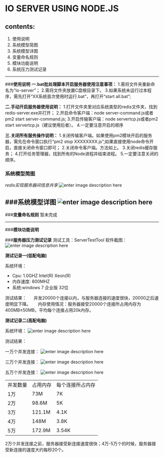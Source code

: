 IO SERVER USING NODE.JS
===================

**contents:**
-------------
 1. 使用说明
 2. 系统模型简图
 3. 系统模型详图
 4. 变量命名规则
 5. 模块功能说明
 6. 系统压力测试记录


----------
###**使用说明**
 **一.bat批处理脚本开启服务器使用注意事项：**
 1.需将文件夹重新命名为“io-server”；
 2.需将文件夹放置C盘根目录下。
 3.如果系统未运行过本程序，需先打开“XX系统首次使用时运行.bat”，再打开“start all.bat”;
 
 
 **二.手动开启服务器使用说明：**
 1.打开文件夹里对应系统类型的redis文件夹，找到redis-server.exe并打开；
 2.开启命令客户端：node server-command.js或者pm2 start server-command.js;
 3.开启传输客户端：node servertcp.js或者pm2 start servertcp.js（建议使用后者）。
 4.一定要注意开启的顺序
 
 
 **三.关闭所有服务操作说明：**
 1.关闭传输客户端。如果使用pm2模块开启的服务器，需先在命令窗口执行“pm2 stop XXXXXXXX.js”;如果直接使用node命令开启，直接关闭命令窗口即可；
 2.关闭命令客户端。方法如上。
 3.关闭redis缓存服务；
 4.打开任务管理器，找到所有的Node进程并结束进程。
 5.一定要注意关闭的顺序。

### **系统模型简图**

*redis实现服务器间信息共享*
![enter image description here](http://chuantu.biz/t2/11/1438744468x-1566638895.png)

###**系统模型详图**
![enter image description here](http://chuantu.biz/t2/11/1438743158x-1566638895.png)
----------
###**变量命名规则**
暂未完成


----------
###**模块功能说明**


###**服务器压力测试记录**
测试工具：ServerTestTool
软件截图：![enter image description here](http://chuantu.biz/t2/11/1438745733x-1566638176.png)

**测试记录一(低配电脑)**

系统环境：
 - Cpu: 1.0GHZ Intel(R) Xeon(R) 
 - 内存速度: 800MHZ
 - 系统:windows 7 企业版 32位

测试结果：
   &nbsp;&nbsp;&nbsp;&nbsp;&nbsp;并发20000个连接以内，与服务器连接的速度很快，20000之后速度明显下降。
   &nbsp;&nbsp;&nbsp;&nbsp;&nbsp;内存使用情况：服务器接受20000个连接所占用内存为400MB±50MB，平均每个连接占用20k内存。

**测试记录二(高配电脑)**

系统环境：
![enter image description here](http://chuantu.biz/t2/11/1438746090x-1566638176.png)

测试结果：

一万个并发连接：
![enter image description here](http://chuantu.biz/t2/11/1438746212x-1566638176.png)

三万个并发连接：
![enter image description here](http://chuantu.biz/t2/11/1438746249x-1566638176.png)

五万个并发连接：
![enter image description here](http://chuantu.biz/t2/11/1438746285x-1566638176.png)
<table class="table table-bordered table-striped" >
   <tr>
      <td>并发数量</td>
      <td>占用内存</td>
      <td>每个连接所占内存</td>
   </tr>
   <tr>
      <td>1万</td>
      <td>73M</td>
      <td>7K</td>
   </tr>
  <tr>
      <td>2万</td>
      <td>98.6M</td>
      <td>5K</td>
   </tr>
   <tr>
      <td>3万</td>
      <td>121.1M</td>
      <td>4.1K</td>
   </tr>
   <tr>
      <td>4万</td>
      <td>148M</td>
      <td>3.8K</td>
   </tr>
   <tr>
      <td>5万</td>
      <td>172.9M</td>
      <td>3.54K</td>
   </tr>
</table>
2万个并发连接之前，服务器接受新连接速度很快；4万-5万个的时候，服务器接受新连接的速度大约每秒20个。